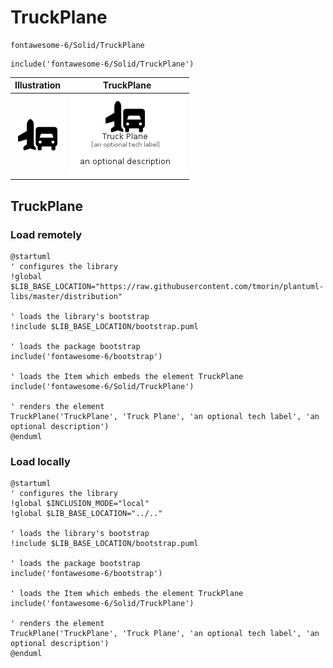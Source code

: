 # TruckPlane


```text
fontawesome-6/Solid/TruckPlane
```

```text
include('fontawesome-6/Solid/TruckPlane')
```



| Illustration | TruckPlane |
| :---: | :---: |
| ![illustration for Illustration](../../fontawesome-6/Solid/TruckPlane.png) | ![illustration for TruckPlane](../../fontawesome-6/Solid/TruckPlane.Local.png) |




## TruckPlane

### Load remotely
```plantuml
@startuml
' configures the library
!global $LIB_BASE_LOCATION="https://raw.githubusercontent.com/tmorin/plantuml-libs/master/distribution"

' loads the library's bootstrap
!include $LIB_BASE_LOCATION/bootstrap.puml

' loads the package bootstrap
include('fontawesome-6/bootstrap')

' loads the Item which embeds the element TruckPlane
include('fontawesome-6/Solid/TruckPlane')

' renders the element
TruckPlane('TruckPlane', 'Truck Plane', 'an optional tech label', 'an optional description')
@enduml
```

### Load locally
```plantuml
@startuml
' configures the library
!global $INCLUSION_MODE="local"
!global $LIB_BASE_LOCATION="../.."

' loads the library's bootstrap
!include $LIB_BASE_LOCATION/bootstrap.puml

' loads the package bootstrap
include('fontawesome-6/bootstrap')

' loads the Item which embeds the element TruckPlane
include('fontawesome-6/Solid/TruckPlane')

' renders the element
TruckPlane('TruckPlane', 'Truck Plane', 'an optional tech label', 'an optional description')
@enduml
```

